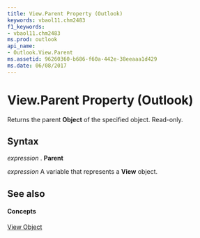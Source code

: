 ```yaml
---
title: View.Parent Property (Outlook)
keywords: vbaol11.chm2483
f1_keywords:
- vbaol11.chm2483
ms.prod: outlook
api_name:
- Outlook.View.Parent
ms.assetid: 96260360-b686-f60a-442e-38eeaaa1d429
ms.date: 06/08/2017
---
```



# View.Parent Property (Outlook)

Returns the parent  **Object** of the specified object. Read-only.


## Syntax

 _expression_ . **Parent**

 _expression_ A variable that represents a **View** object.


## See also


#### Concepts


[View Object](view-object-outlook.md)

